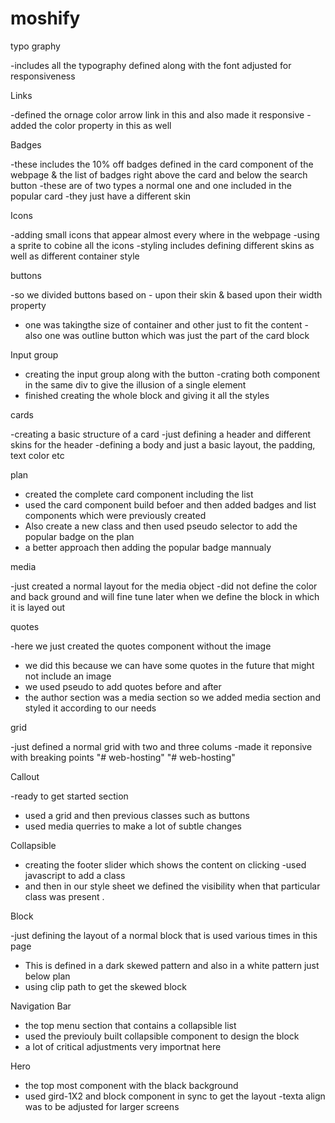 # moshify

typo graphy

-includes all the typography defined along with the font adjusted for responsiveness

Links

-defined the ornage color arrow link in this and also made it responsive
-added the color property in this as well

Badges

-these includes the 10% off badges defined in the card component of the webpage & the list of badges right above the card and below the search button
-these are of two types a normal one and one included in the popular card
-they just have a different skin

Icons

-adding small icons that appear almost every where in the webpage
-using a sprite to cobine all the icons
-styling includes defining different skins as well as different
container style

buttons

-so we divided buttons based on - upon their skin & based upon their width property

- one was takingthe size of container and other just to fit the content - also one was outline button which was just the part
  of the card block

Input group

- creating the input group along with the button
  -crating both component in the same div to give the
  illusion of a single element
- finished creating the whole block and giving it all the styles

cards

-creating a basic structure of a card
-just defining a header and different skins for the header
-defining a body and just a basic layout, the padding, text color etc

plan

- created the complete card component including the list
- used the card component build befoer and then added badges and list
  components which were previously created
- Also create a new class and then used pseudo selector to add the
  popular badge on the plan
- a better approach then adding the popular badge mannualy

media

-just created a normal layout for the media object
-did not define the color and back ground and will fine
tune later when we define the block in which it is layed out

quotes

-here we just created the quotes component without the image

- we did this because we can have some quotes in the future that might not include an image
- we used pseudo to add quotes before and after
- the author section was a media section so we added media
  section and styled it according to our needs

grid

-just defined a normal grid with two and three colums
-made it reponsive with breaking points
"# web-hosting"
"# web-hosting"

Callout

-ready to get started section

- used a grid and then previous classes such as buttons
- used media querries to make a lot of subtle changes

Collapsible

- creating the footer slider which shows the content on clicking
  -used javascript to add a class
- and then in our style sheet we defined the visibility when
  that particular class was present .

Block

-just defining the layout of a normal block that is used
various times in this page

- This is defined in a dark skewed pattern and also in a white pattern
  just below plan
- using clip path to get the skewed block

Navigation Bar

- the top menu section that contains a collapsible list
- used the previouly built collapsible component to
  design the block
- a lot of critical adjustments very importnat here

Hero

- the top most component with the black background
- used gird-1X2 and block component in sync to get
  the layout
  -texta align was to be adjusted for larger screens
